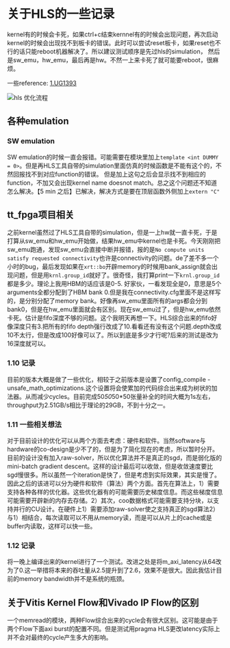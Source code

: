 # 关于HLS的一些记录

kernel有的时候会卡死，如果ctrl+c结束kernnel有的时候会出现问题，再次启动kernel的时候会出现找不到板卡的错误。此时可以尝试reset板卡，如果reset也不行的话只能reboot机器解决了。所以建议测试顺序是先过hls的simulation， 然后是sw_emu，hw_emu，最后再是hw。不然一上来卡死了就可能要reboot，很麻烦。

一些reference: 
[1.UG1393](https://docs.xilinx.com/r/zh-CN/ug1393-vitis-application-acceleration/%E6%95%B0%E6%8D%AE%E4%B8%AD%E5%BF%83%E5%BA%94%E7%94%A8%E5%8A%A0%E9%80%9F%E5%BC%80%E5%8F%91%E6%B5%81%E7%A8%8B)

![hls 优化流程](https://docs.xilinx.com/api/khub/maps/e0yeNYHBEoTuQopmlaaYEg/resources/mTaAhfbDYc_XLR2gbnAoFQ/content?Ft-Calling-App=ft%2Fturnkey-portal&Ft-Calling-App-Version=3.10.38&nocache=1641355902470)

## 各种emulation
### SW emulation
SW emulation的时候一直会报错。可能需要在模块里加上```template <int DUMMY = 0>```。但是再HLS工具自带的simulation里面仿真的时候函数是不能有这个的，不然回报找不到对应function的错误。
但是加上这句之后会显示找不到相应的function，不加又会出现kernel name doesnot match。总之这个问题还不知道怎么解决。【5 min 之后】已解决，解决方式是要在顶层函数外侧加上```extern "C"```

## tt_fpga项目相关
之前kernel虽然过了HLS工具自带的simulation，但是一上hw就一直卡死，于是打算从sw_emu和hw_emu开始做，结果hw_emu中kernel也是卡死。今天刚刚把sw_emu跑通，发现sw_emu会直接中断并报错，报的是```No compute units satisfy requested connectivity```也许是connectivity的问题。de了差不多一个小时的bug，最后发现如果在```xrt::bo```开辟memory的时候用bank_assign就会出现问题，但是用```krnl.group_id```就好了。很奇怪，我打算print一下```krnl.group_id```都是多少。理论上我用HBM的话应该是0-5. 好家伙，一看发现全是0，意思是5个arguments全都分配到了HBM bank 0.但是我在connectivity.cfg里面不是这样写的，是分别分配了memory bank。好像再sw_emu里面所有的args都会分到bank0，但是在hw_emu里面就会有区别。现在sw_emu过了，但是hw_emu依然卡死。估计是fifo深度不够的问题。这个我明天再想一下。HLS综合出来的fifo好像深度只有3.把所有的fifo depth强行改成了10.看看还有没有这个问题.depth改成10不太行，但是改成100好像可以了。所以到底是多少才行呢?后来的测试是改为16深度就可以。

### 1.10 记录
目前的版本大概是做了一些优化，相较于之前版本是设置了config_compile -unsafe_math_optimizations.这个设置将会使累加的代码综合出来成为树状的加法器。从而减少cycles。目前完成50*50*50*50张量补全的时间大概为1s左右，throughput为2.51GB/s相比于理论的29GB，不到十分之一。

### 1.11 一些相关想法
对于目前设计的优化可以从两个方面去考虑：硬件和软件。当然software与hardware的co-design是少不了的，但是为了简化现在的考虑，所以暂时分开。目前的设计没有加入raw-solver，所以优化算法并不是真正的sgd，而是弱化版的mini-batch gradient descent。这样的设计最后可以收敛，但是收敛速度要比sgd慢很多。所以虽然一个iteration是快了，但是考虑到实际效果，其实是慢了。因此之后的该进可以分为硬件和软件（算法）两个方面。首先在算法上，1）需要支持各种各样的优化器。这些优化器有的可能需要历史梯度信息。而这些梯度信息可能需要开辟新的内存去存储。2）其次，coo数据格式可能需要支持分块，以支持并行的CU设计。在硬件上1）需要添加raw-solver使之支持真正的sgd算法2）与1）相结合，每次读取可以不用从memory读，而是可以从片上的cache或是buffer内读取，这样可以快一些。

### 1.12 记录
将一晚上编译出来的kernel进行了一个测试。改进之处是将m_axi_latency从64改为了0.这一举措将本来的吞吐量从2.5提升到了2.6，效果不是很大。因此我估计目前的memory bandwidth并不是系统的瓶颈。

## 关于Vitis Kernel Flow和Vivado IP Flow的区别
一个memread的模块，两种Flow综合出来的cycle会有很大区别。这可能是由于两个Flow下面axi burst的配置不同。但是测试用pragma HLS更改latency实际上并不会对最终的cycle产生多大的影响。